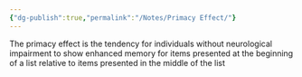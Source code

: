```yaml
---
{"dg-publish":true,"permalink":"/Notes/Primacy Effect/"}
---
```



The primacy effect is the tendency for individuals without neurological impairment to show enhanced memory for items presented at the beginning of a list relative to items presented in the middle of the list